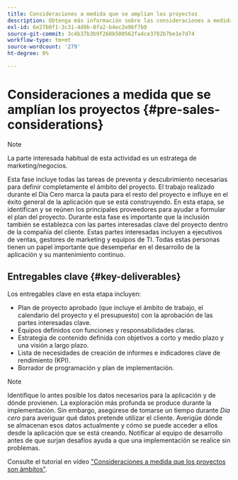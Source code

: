 ```yaml
---
title: Consideraciones a medida que se amplían los proyectos
description: Obtenga más información sobre las consideraciones a medida que se amplía el ámbito de un proyecto de AEM Screens.
exl-id: 6e27b0f1-3c31-4d9b-8fa2-b4ec2e9bf7b0
source-git-commit: 3c4b37b3b9f268b500562fa4ce3782b7be1e7d74
workflow-type: tm+mt
source-wordcount: '279'
ht-degree: 0%

---
```


# Consideraciones a medida que se amplían los proyectos {#pre-sales-considerations}

>[!NOTE]
>La parte interesada habitual de esta actividad es un estratega de marketing/negocios.

Esta fase incluye todas las tareas de preventa y descubrimiento necesarias para definir completamente el ámbito del proyecto. El trabajo realizado durante el Día Cero marca la pauta para el resto del proyecto e influye en el éxito general de la aplicación que se está construyendo.
En esta etapa, se identifican y se reúnen los principales proveedores para ayudar a formular el plan del proyecto. Durante esta fase es importante que la inclusión también se establezca con las partes interesadas clave del proyecto dentro de la compañía del cliente. Estas partes interesadas incluyen a ejecutivos de ventas, gestores de marketing y equipos de TI. Todas estas personas tienen un papel importante que desempeñar en el desarrollo de la aplicación y su mantenimiento continuo.

## Entregables clave {#key-deliverables}

Los entregables clave en esta etapa incluyen:

* Plan de proyecto aprobado (que incluye el ámbito de trabajo, el calendario del proyecto y el presupuesto) con la aprobación de las partes interesadas clave.
* Equipos definidos con funciones y responsabilidades claras.
* Estrategia de contenido definida con objetivos a corto y medio plazo y una visión a largo plazo.
* Lista de necesidades de creación de informes e indicadores clave de rendimiento (KPI).
* Borrador de programación y plan de implementación.

>[!NOTE]
>
>Identifique lo antes posible los datos necesarios para la aplicación y de dónde provienen. La exploración más profunda se produce durante la implementación. Sin embargo, asegúrese de tomarse un tiempo durante *Día cero* para averiguar qué datos pretende utilizar el cliente. Averigüe dónde se almacenan esos datos actualmente y cómo se puede acceder a ellos desde la aplicación que se está creando. Notificar al equipo de desarrollo antes de que surjan desafíos ayuda a que una implementación se realice sin problemas.

Consulte el tutorial en vídeo [&quot;Consideraciones a medida que los proyectos son ámbitos&quot;](https://experienceleague.adobe.com/en/docs/experience-manager-screens/user-guide/digital-signage-network/project-considerations).
